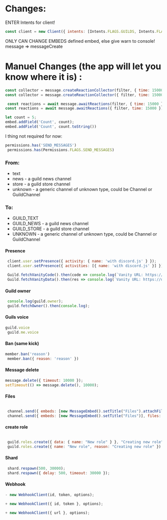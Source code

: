 # Changes:
ENTER Intents for client!


```js
const client = new Client({ intents: [Intents.FLAGS.GUILDS, Intents.FLAGS.GUILD_MESSAGES, Intents.FLAGS.GUILD_MEMBERS, Intents.FLAGS.GUILD_PRESENCES, Intents.FLAGS.GUILD_WEBHOOKS, Intents.FLAGS.GUILD_MESSAGE_REACTIONS, Intents.FLAGS.DIRECT_MESSAGES] });
```

ONLY CAN CHANGE EMBEDS defined embed, else give warn to console!
message => messageCreate

# Manuel Changes (the app will let you know where it is) :



```js
const collector = message.createReactionCollector(filter, { time: 15000 });
const collector = message.createReactionCollector({ filter, time: 15000 });

 const reactions = await message.awaitReactions(filter, { time: 15000 });
const reactions = await message.awaitReactions({ filter, time: 15000 });
```

```js
let count = 5;
embed.addField('Count', count);
embed.addField('Count', count.toString())
```

I thing not required for now:
```js
permissions.has('SEND_MESSAGES')
 permissions.has(Permissions.FLAGS.SEND_MESSAGES) 

```
### From:
- text 
- news - a guild news channel
- store - a guild store channel
- unknown - a generic channel of unknown type, could be Channel or GuildChannel
### To:
- GUILD_TEXT
- GUILD_NEWS - a guild news channel
- GUILD_STORE - a guild store channel
- UNKNOWN - a generic channel of unknown type, could be Channel or GuildChannel

#### Presence
```js
 client.user.setPresence({ activity: { name: 'with discord.js' } });
 client.user.setPresence({ activities: [{ name: 'with discord.js' }] });
```

```js
 Guild.fetchVanityCode().then(code => console.log(`Vanity URL: https://discord.gg/${code}`));
 Guild.fetchVanityData().then(res => console.log(`Vanity URL: https://discord.gg/${res.code} with ${res.uses} uses`));

```

#### Guild owner 
```js
 console.log(guild.owner);
 guild.fetchOwner().then(console.log);
```

#### Guils voice
```js
guild.voice
 guild.me.voice
```

#### Ban (same kick)
```js
member.ban('reason')
 member.ban({ reason: 'reason' })

```

#### Message delete
```js
message.delete({ timeout: 10000 });
setTimeout(() => message.delete(), 10000);

```

#### Files
```js

 channel.send({ embeds: [new MessageEmbed().setTitle("Files").attachFiles(file)] })
 channel.send({ embeds: [new MessageEmbed().setTitle("Files")], files: [file] })
```

#### create role
```js

 guild.roles.create({ data: { name: "New role" } }, "Creating new role");
 guild.roles.create({ name: "New role", reason: "Creating new role" })
```

#### Shard
```js
 shard.respawn(500, 30000);
 shard.respawn({ delay: 500, timeout: 30000 });
```



#### Webhook
```js
- new WebhookClient(id, token, options);

+ new WebhookClient({ id, token }, options);

+ new WebhookClient({ url }, options);

```
